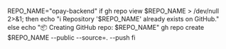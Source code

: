 REPO_NAME="opay-backend"
if gh repo view $REPO_NAME > /dev/null 2>&1; then
echo "ℹ️ Repository '$REPO_NAME' already exists on GitHub."
else
echo "📦 Creating GitHub repo: $REPO_NAME"
gh repo create $REPO_NAME --public --source=. --push
fi